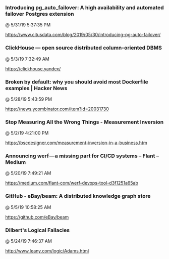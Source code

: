 ﻿

### Introducing pg_auto_failover: A high availability and automated failover Postgres extension
@ 5/31/19 5:37:35 PM

https://www.citusdata.com/blog/2019/05/30/introducing-pg-auto-failover/




### ClickHouse — open source distributed column-oriented DBMS
@ 5/3/19 7:32:49 AM

https://clickhouse.yandex/




### Broken by default: why you should avoid most Dockerfile examples | Hacker News
@ 5/28/19 5:43:59 PM

https://news.ycombinator.com/item?id=20031730




### Stop Measuring All the Wrong Things - Measurement Inversion
@ 5/2/19 4:21:00 PM

https://bscdesigner.com/measurement-inversion-in-a-business.htm




### Announcing werf — a missing part for CI/CD systems – Flant – Medium
@ 5/20/19 7:49:21 AM

https://medium.com/flant-com/werf-devops-tool-d3f1251a65ab




### GitHub - eBay/beam: A distributed knowledge graph store
@ 5/5/19 10:58:25 AM

https://github.com/eBay/beam




### Dilbert's Logical Fallacies
@ 5/24/19 7:46:37 AM

http://www.leany.com/logic/Adams.html


